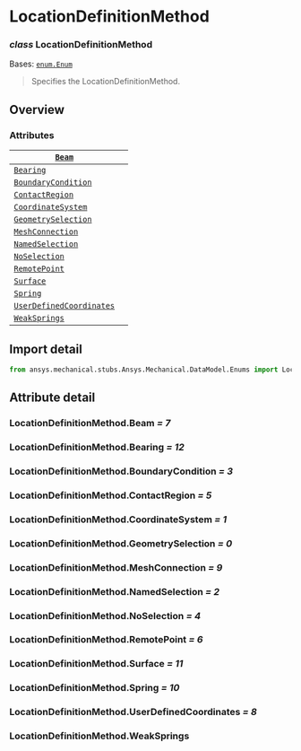 <a id="locationdefinitionmethod"></a>

# LocationDefinitionMethod

<a id="LocationDefinitionMethod"></a>

### *class* LocationDefinitionMethod

Bases: [`enum.Enum`](https://docs.python.org/3/library/enum.html#enum.Enum)

> Specifies the LocationDefinitionMethod.

> <!-- !! processed by numpydoc !! -->

<a id="overview"></a>

## Overview

### Attributes

| [`Beam`](../../../ACT/Automation/Mechanical/Connections/Beam.md#Beam)                            |    |
|--------------------------------------------------------------------------------------------------|----|
| [`Bearing`](../../../ACT/Automation/Mechanical/Connections/Bearing.md#Bearing)                   |    |
| [`BoundaryCondition`](#LocationDefinitionMethod.BoundaryCondition)                               |    |
| [`ContactRegion`](../../../ACT/Automation/Mechanical/Connections/ContactRegion.md#ContactRegion) |    |
| [`CoordinateSystem`](../../../ACT/Common/CoordinateSystem.md#CoordinateSystem)                   |    |
| [`GeometrySelection`](#LocationDefinitionMethod.GeometrySelection)                               |    |
| [`MeshConnection`](../../../ACT/Automation/Mechanical/MeshConnection.md#MeshConnection)          |    |
| [`NamedSelection`](../../../ACT/Automation/Mechanical/NamedSelection.md#NamedSelection)          |    |
| [`NoSelection`](#LocationDefinitionMethod.NoSelection)                                           |    |
| [`RemotePoint`](../../../ACT/Automation/Mechanical/RemotePoint.md#RemotePoint)                   |    |
| [`Surface`](../../../ACT/Automation/Mechanical/Surface.md#Surface)                               |    |
| [`Spring`](../../../ACT/Automation/Mechanical/Connections/Spring.md#Spring)                      |    |
| [`UserDefinedCoordinates`](#LocationDefinitionMethod.UserDefinedCoordinates)                     |    |
| [`WeakSprings`](#LocationDefinitionMethod.WeakSprings)                                           |    |

<a id="import-detail"></a>

## Import detail

```python
from ansys.mechanical.stubs.Ansys.Mechanical.DataModel.Enums import LocationDefinitionMethod
```

<a id="attribute-detail"></a>

## Attribute detail

<a id="LocationDefinitionMethod.Beam"></a>

### LocationDefinitionMethod.Beam *= 7*

<a id="LocationDefinitionMethod.Bearing"></a>

### LocationDefinitionMethod.Bearing *= 12*

<a id="LocationDefinitionMethod.BoundaryCondition"></a>

### LocationDefinitionMethod.BoundaryCondition *= 3*

<a id="LocationDefinitionMethod.ContactRegion"></a>

### LocationDefinitionMethod.ContactRegion *= 5*

<a id="LocationDefinitionMethod.CoordinateSystem"></a>

### LocationDefinitionMethod.CoordinateSystem *= 1*

<a id="LocationDefinitionMethod.GeometrySelection"></a>

### LocationDefinitionMethod.GeometrySelection *= 0*

<a id="LocationDefinitionMethod.MeshConnection"></a>

### LocationDefinitionMethod.MeshConnection *= 9*

<a id="LocationDefinitionMethod.NamedSelection"></a>

### LocationDefinitionMethod.NamedSelection *= 2*

<a id="LocationDefinitionMethod.NoSelection"></a>

### LocationDefinitionMethod.NoSelection *= 4*

<a id="LocationDefinitionMethod.RemotePoint"></a>

### LocationDefinitionMethod.RemotePoint *= 6*

<a id="LocationDefinitionMethod.Surface"></a>

### LocationDefinitionMethod.Surface *= 11*

<a id="LocationDefinitionMethod.Spring"></a>

### LocationDefinitionMethod.Spring *= 10*

<a id="LocationDefinitionMethod.UserDefinedCoordinates"></a>

### LocationDefinitionMethod.UserDefinedCoordinates *= 8*

<a id="LocationDefinitionMethod.WeakSprings"></a>

### LocationDefinitionMethod.WeakSprings
